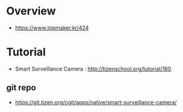 # Overview
- https://www.topmaker.kr/424

# Tutorial
-  Smart Surveillance Camera : http://tizenschool.org/tutorial/160

## git repo
- https://git.tizen.org/cgit/apps/native/smart-surveillance-camera/